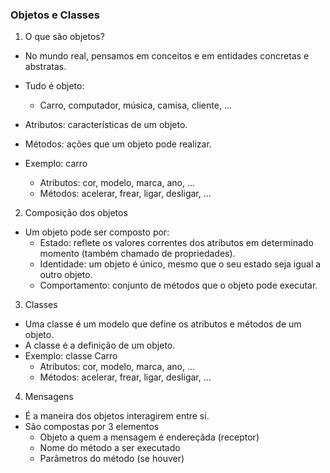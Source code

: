 ### Objetos e Classes

1. O que são objetos?

- No mundo real, pensamos em conceitos e em entidades concretas e abstratas.
- Tudo é objeto:
  - Carro, computador, música, camisa, cliente, ...

- Atributos: características de um objeto.
- Métodos: ações que um objeto pode realizar.
- Exemplo: carro
  - Atributos: cor, modelo, marca, ano, ...
  - Métodos: acelerar, frear, ligar, desligar, ...

2. Composição dos objetos

- Um objeto pode ser composto por:
  - Estado: reflete os valores correntes dos atributos em determinado momento (também chamado de propriedades).
  - Identidade: um objeto é único, mesmo que o seu estado seja igual a outro objeto.
  - Comportamento: conjunto de métodos que o objeto pode executar.

3. Classes

- Uma classe é um modelo que define os atributos e métodos de um objeto.
- A classe é a definição de um objeto.
- Exemplo: classe Carro
  - Atributos: cor, modelo, marca, ano, ...
  - Métodos: acelerar, frear, ligar, desligar, ...

4. Mensagens

- É a maneira dos objetos interagirem entre si.
- São compostas por 3 elementos
  - Objeto a quem a mensagem é endereçãda (receptor)
  - Nome do método a ser executado
  - Parâmetros do método (se houver)